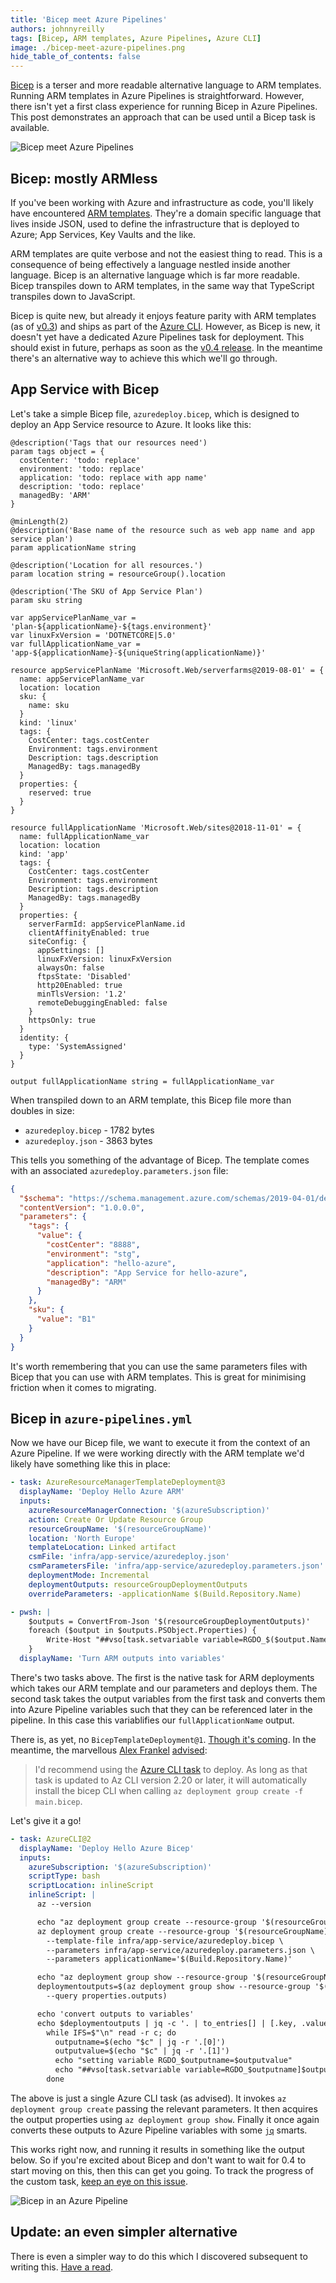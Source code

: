 ```yaml
---
title: 'Bicep meet Azure Pipelines'
authors: johnnyreilly
tags: [Bicep, ARM templates, Azure Pipelines, Azure CLI]
image: ./bicep-meet-azure-pipelines.png
hide_table_of_contents: false
---
```


[Bicep](https://github.com/Azure/bicep) is a terser and more readable alternative language to ARM templates. Running ARM templates in Azure Pipelines is straightforward. However, there isn't yet a first class experience for running Bicep in Azure Pipelines. This post demonstrates an approach that can be used until a Bicep task is available.

![Bicep meet Azure Pipelines](bicep-meet-azure-pipelines.png)

## Bicep: mostly ARMless

If you've been working with Azure and infrastructure as code, you'll likely have encountered [ARM templates](https://docs.microsoft.com/en-us/azure/azure-resource-manager/templates/overview). They're a domain specific language that lives inside JSON, used to define the infrastructure that is deployed to Azure; App Services, Key Vaults and the like.

ARM templates are quite verbose and not the easiest thing to read. This is a consequence of being effectively a language nestled inside another language. Bicep is an alternative language which is far more readable. Bicep transpiles down to ARM templates, in the same way that TypeScript transpiles down to JavaScript.

Bicep is quite new, but already it enjoys feature parity with ARM templates (as of [v0.3](https://github.com/Azure/bicep/releases/tag/v0.3.1)) and ships as part of the [Azure CLI](https://github.com/MicrosoftDocs/azure-docs-cli/blob/master/docs-ref-conceptual/release-notes-azure-cli/index.md#arm-1). However, as Bicep is new, it doesn't yet have a dedicated Azure Pipelines task for deployment. This should exist in future, perhaps as soon as the [v0.4 release](https://github.com/Azure/bicep/issues/1341). In the meantime there's an alternative way to achieve this which we'll go through.

## App Service with Bicep

Let's take a simple Bicep file, `azuredeploy.bicep`, which is designed to deploy an App Service resource to Azure. It looks like this:

```bicep
@description('Tags that our resources need')
param tags object = {
  costCenter: 'todo: replace'
  environment: 'todo: replace'
  application: 'todo: replace with app name'
  description: 'todo: replace'
  managedBy: 'ARM'
}

@minLength(2)
@description('Base name of the resource such as web app name and app service plan')
param applicationName string

@description('Location for all resources.')
param location string = resourceGroup().location

@description('The SKU of App Service Plan')
param sku string

var appServicePlanName_var = 'plan-${applicationName}-${tags.environment}'
var linuxFxVersion = 'DOTNETCORE|5.0'
var fullApplicationName_var = 'app-${applicationName}-${uniqueString(applicationName)}'

resource appServicePlanName 'Microsoft.Web/serverfarms@2019-08-01' = {
  name: appServicePlanName_var
  location: location
  sku: {
    name: sku
  }
  kind: 'linux'
  tags: {
    CostCenter: tags.costCenter
    Environment: tags.environment
    Description: tags.description
    ManagedBy: tags.managedBy
  }
  properties: {
    reserved: true
  }
}

resource fullApplicationName 'Microsoft.Web/sites@2018-11-01' = {
  name: fullApplicationName_var
  location: location
  kind: 'app'
  tags: {
    CostCenter: tags.costCenter
    Environment: tags.environment
    Description: tags.description
    ManagedBy: tags.managedBy
  }
  properties: {
    serverFarmId: appServicePlanName.id
    clientAffinityEnabled: true
    siteConfig: {
      appSettings: []
      linuxFxVersion: linuxFxVersion
      alwaysOn: false
      ftpsState: 'Disabled'
      http20Enabled: true
      minTlsVersion: '1.2'
      remoteDebuggingEnabled: false
    }
    httpsOnly: true
  }
  identity: {
    type: 'SystemAssigned'
  }
}

output fullApplicationName string = fullApplicationName_var
```

When transpiled down to an ARM template, this Bicep file more than doubles in size:

- `azuredeploy.bicep` - 1782 bytes
- `azuredeploy.json` - 3863 bytes

This tells you something of the advantage of Bicep. The template comes with an associated `azuredeploy.parameters.json` file:

```json
{
  "$schema": "https://schema.management.azure.com/schemas/2019-04-01/deploymentParameters.json#",
  "contentVersion": "1.0.0.0",
  "parameters": {
    "tags": {
      "value": {
        "costCenter": "8888",
        "environment": "stg",
        "application": "hello-azure",
        "description": "App Service for hello-azure",
        "managedBy": "ARM"
      }
    },
    "sku": {
      "value": "B1"
    }
  }
}
```

It's worth remembering that you can use the same parameters files with Bicep that you can use with ARM templates. This is great for minimising friction when it comes to migrating.

## Bicep in `azure-pipelines.yml`

Now we have our Bicep file, we want to execute it from the context of an Azure Pipeline. If we were working directly with the ARM template we'd likely have something like this in place:

```yml
- task: AzureResourceManagerTemplateDeployment@3
  displayName: 'Deploy Hello Azure ARM'
  inputs:
    azureResourceManagerConnection: '$(azureSubscription)'
    action: Create Or Update Resource Group
    resourceGroupName: '$(resourceGroupName)'
    location: 'North Europe'
    templateLocation: Linked artifact
    csmFile: 'infra/app-service/azuredeploy.json'
    csmParametersFile: 'infra/app-service/azuredeploy.parameters.json'
    deploymentMode: Incremental
    deploymentOutputs: resourceGroupDeploymentOutputs
    overrideParameters: -applicationName $(Build.Repository.Name)

- pwsh: |
    $outputs = ConvertFrom-Json '$(resourceGroupDeploymentOutputs)'
    foreach ($output in $outputs.PSObject.Properties) {
        Write-Host "##vso[task.setvariable variable=RGDO_$($output.Name)]$($output.Value.value)"
    }
  displayName: 'Turn ARM outputs into variables'
```

There's two tasks above. The first is the native task for ARM deployments which takes our ARM template and our parameters and deploys them. The second task takes the output variables from the first task and converts them into Azure Pipeline variables such that they can be referenced later in the pipeline. In this case this variablifies our `fullApplicationName` output.

There is, as yet, no `BicepTemplateDeployment@1`. [Though it's coming](https://github.com/Azure/bicep/issues/1341). In the meantime, the marvellous [Alex Frankel](https://twitter.com/adotfrank) [advised](https://github.com/Azure/bicep/issues/1341#issuecomment-802010110):

> I'd recommend using the [Azure CLI task](https://docs.microsoft.com/azure/devops/pipelines/tasks/deploy/azure-cli?view=azure-devops) to deploy. As long as that task is updated to Az CLI version 2.20 or later, it will automatically install the bicep CLI when calling `az deployment group create -f main.bicep`.

Let's give it a go!

```yml
- task: AzureCLI@2
  displayName: 'Deploy Hello Azure Bicep'
  inputs:
    azureSubscription: '$(azureSubscription)'
    scriptType: bash
    scriptLocation: inlineScript
    inlineScript: |
      az --version

      echo "az deployment group create --resource-group '$(resourceGroupName)' --name appservicedeploy"
      az deployment group create --resource-group '$(resourceGroupName)' --name appservicedeploy \
        --template-file infra/app-service/azuredeploy.bicep \
        --parameters infra/app-service/azuredeploy.parameters.json \
        --parameters applicationName='$(Build.Repository.Name)'

      echo "az deployment group show --resource-group '$(resourceGroupName)' --name appservicedeploy"
      deploymentoutputs=$(az deployment group show --resource-group '$(resourceGroupName)' --name appservicedeploy \
        --query properties.outputs)

      echo 'convert outputs to variables'
      echo $deploymentoutputs | jq -c '. | to_entries[] | [.key, .value.value]' |
        while IFS=$"\n" read -r c; do
          outputname=$(echo "$c" | jq -r '.[0]')
          outputvalue=$(echo "$c" | jq -r '.[1]')
          echo "setting variable RGDO_$outputname=$outputvalue"
          echo "##vso[task.setvariable variable=RGDO_$outputname]$outputvalue"
        done
```

The above is just a single Azure CLI task (as advised). It invokes `az deployment group create` passing the relevant parameters. It then acquires the output properties using `az deployment group show`. Finally it once again converts these outputs to Azure Pipeline variables with some [`jq`](https://stedolan.github.io/jq/) smarts.

This works right now, and running it results in something like the output below. So if you're excited about Bicep and don't want to wait for 0.4 to start moving on this, then this can get you going. To track the progress of the custom task, [keep an eye on this issue](https://github.com/Azure/bicep/issues/1341).

![Bicep in an Azure Pipeline](bicep-in-a-pipeline.png)

## Update: an even simpler alternative

There is even a simpler way to do this which I discovered subsequent to writing this. [Have a read](./2021-03-23-bicep-meet-azure-pipelines-2/index.md).
